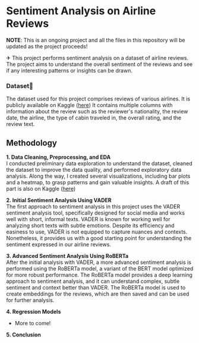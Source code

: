 # Sentiment Analysis on Airline Reviews

**NOTE**: This is an ongoing project and all the files in this repository will be updated as the project proceeds!

✈ This project performs sentiment analysis on a dataset of airline reviews. The project aims to understand the overall sentiment of the reviews and see if any interesting patterns or insights can be drawn.

### Dataset💾
The dataset used for this project comprises reviews of various airlines. It is publicly available on Kaggle ([here](https://www.kaggle.com/datasets/joelljungstrom/128k-airline-reviews))
It contains multiple columns with information about the review such as the reviewer's nationality, the review date, the airline, the type of cabin traveled in, the overall rating, and the review text.

## Methodology
**1. Data Cleaning, Preprocessing, and EDA**<br>
I conducted preliminary data exploration to understand the dataset, cleaned the dataset to improve the data quality, and performed exploratory data analysis.
Along the way, I created several visualizations, including bar plots and a heatmap, to grasp patterns and gain valuable insights.
A draft of this part is also on Kaggle ([here](https://www.kaggle.com/code/treelunar/airline-review-analysis-part-1-eda))

**2. Initial Sentiment Analysis Using VADER**<br>
The first approach to sentiment analysis in this project uses the VADER sentiment analysis tool, specifically designed for social media and works well with short, informal texts.
VADER is known for working well for analyzing short texts with subtle emotions.
Despite its efficiency and easiness to use, VADER is not equipped to capture nuances and contexts. Nonetheless, it provides us with a good starting point for understanding the sentiment expressed in our airline reviews.

**3. Advanced Sentiment Analysis Using RoBERTa**<br>
After the initial analysis with VADER, a more advanced sentiment analysis is performed using the RoBERTa model, a variant of the BERT model optimized for more robust performance. The RoBERTa model provides a deep learning approach to sentiment analysis, and it can understand complex, subtle sentiment and context better than VADER.
The RoBERTa model is used to create embeddings for the reviews, which are then saved and can be used for further analysis.

**4. Regression Models**<br>
- More to come!
  
**5. Conclusion**
